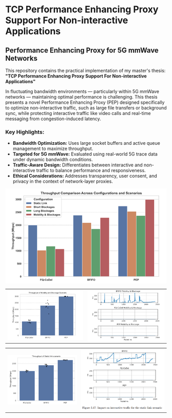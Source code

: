 
# TCP Performance Enhancing Proxy Support For Non-interactive Applications

## Performance Enhancing Proxy for 5G mmWave Networks

This repository contains the practical implementation of my master's thesis:  
**"TCP Performance Enhancing Proxy Support For Non-interactive Applications"**

In fluctuating bandwidth environments — particularly within 5G mmWave networks — maintaining optimal performance is challenging. This thesis presents a novel Performance Enhancing Proxy (PEP) designed specifically to optimize non-interactive traffic, such as large file transfers or background sync, while protecting interactive traffic like video calls and real-time messaging from congestion-induced latency.

### Key Highlights:

- **Bandwidth Optimization:** Uses large socket buffers and active queue management to maximize throughput.
- **Targeted for 5G mmWave:** Evaluated using real-world 5G trace data under dynamic bandwidth conditions.
- **Traffic-Aware Design:** Differentiates between interactive and non-interactive traffic to balance performance and responsiveness.
- **Ethical Considerations:** Addresses transparency, user consent, and privacy in the context of network-layer proxies.

<p align="center">
    <img src="https://github.com/joexbayer/tcp-pep-for-5g/blob/main/graphs/throughput.png?raw=true">
</p>

| | |
|:-------------------------:|:-------------------------:|
| <img src="https://github.com/joexbayer/tcp-pep-for-5g/blob/main/graphs/mobb_throughput.png?raw=true"> | <img src="https://github.com/joexbayer/tcp-pep-for-5g/blob/main/graphs/mobb_impact.png?raw=true">

| | |
|:-------------------------:|:-------------------------:|
| <img src="https://github.com/joexbayer/tcp-pep-for-5g/blob/main/graphs/static_link.png?raw=true"> | <img src="https://github.com/joexbayer/tcp-pep-for-5g/blob/main/graphs/static_link_impact.png?raw=true">